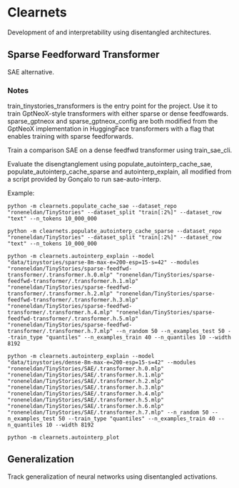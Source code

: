 # Clearnets

Development of and interpretability using disentangled architectures.

## Sparse Feedforward Transformer

SAE alternative.

### Notes

train_tinystories_transformers is the entry point for the project. Use it to train GptNeoX-style transformers with either sparse or dense feedfowards. sparse_gptneox and sparse_gptneox_config are both modified from the GptNeoX implementation in HuggingFace transformers with a flag that enables training with sparse feedforwards.

Train a comparison SAE on a dense feedfwd transformer using train_sae_cli.

Evaluate the disengtanglement using populate_autointerp_cache_sae, populate_autointerp_cache_sparse and autointerp_explain, all modified from a script provided by Gonçalo to run sae-auto-interp.

Example:

```
python -m clearnets.populate_cache_sae --dataset_repo "roneneldan/TinyStories" --dataset_split "train[:2%]" --dataset_row "text" --n_tokens 10_000_000

python -m clearnets.populate_autointerp_cache_sparse --dataset_repo "roneneldan/TinyStories" --dataset_split "train[:2%]" --dataset_row "text" --n_tokens 10_000_000

python -m clearnets.autointerp_explain --model "data/tinystories/sparse-8m-max-e=200-esp=15-s=42" --modules "roneneldan/TinyStories/sparse-feedfwd-transformer/.transformer.h.0.mlp" "roneneldan/TinyStories/sparse-feedfwd-transformer/.transformer.h.1.mlp" "roneneldan/TinyStories/sparse-feedfwd-transformer/.transformer.h.2.mlp" "roneneldan/TinyStories/sparse-feedfwd-transformer/.transformer.h.3.mlp" "roneneldan/TinyStories/sparse-feedfwd-transformer/.transformer.h.4.mlp" "roneneldan/TinyStories/sparse-feedfwd-transformer/.transformer.h.5.mlp" "roneneldan/TinyStories/sparse-feedfwd-transformer/.transformer.h.7.mlp" --n_random 50 --n_examples_test 50 --train_type "quantiles" --n_examples_train 40 --n_quantiles 10 --width 8192

python -m clearnets.autointerp_explain --model "data/tinystories/dense-8m-max-e=200-esp=15-s=42" --modules "roneneldan/TinyStories/SAE/.transformer.h.0.mlp" "roneneldan/TinyStories/SAE/.transformer.h.1.mlp" "roneneldan/TinyStories/SAE/.transformer.h.2.mlp" "roneneldan/TinyStories/SAE/.transformer.h.3.mlp" "roneneldan/TinyStories/SAE/.transformer.h.4.mlp" "roneneldan/TinyStories/SAE/.transformer.h.5.mlp" "roneneldan/TinyStories/SAE/.transformer.h.6.mlp" "roneneldan/TinyStories/SAE/.transformer.h.7.mlp" --n_random 50 --n_examples_test 50 --train_type "quantiles" --n_examples_train 40 --n_quantiles 10 --width 8192

python -m clearnets.autointerp_plot

```

## Generalization

Track generalization of neural networks using disentangled activations.
